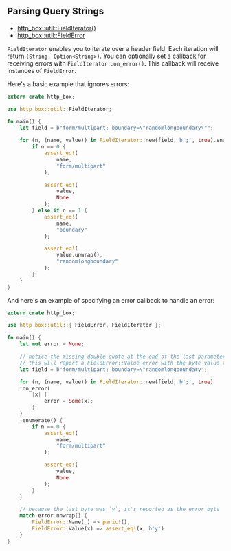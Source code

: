 ## Parsing Query Strings

- [http_box::util::FieldIterator()](https://docs.rs/http-box/0.1.3/http_box/util/struct.FieldIterator.html)
- [http_box::util::FieldError](https://docs.rs/http-box/0.1.3/http_box/util/enum.FieldError.html)

`FieldIterator` enables you to iterate over a header field. Each iteration will return
`(String, Option<String>)`. You can optionally set a callback for receiving errors with
`FieldIterator::on_error()`. This callback will receive instances of `FieldError`.

Here's a basic example that ignores errors:

```rust
extern crate http_box;

use http_box::util::FieldIterator;

fn main() {
    let field = b"form/multipart; boundary=\"randomlongboundary\"";

    for (n, (name, value)) in FieldIterator::new(field, b';', true).enumerate() {
        if n == 0 {
            assert_eq!(
                name,
                "form/multipart"
            );

            assert_eq!(
                value,
                None
            );
        } else if n == 1 {
            assert_eq!(
                name,
                "boundary"
            );

            assert_eq!(
                value.unwrap(),
                "randomlongboundary"
            );
        }
    }
}
```

And here's an example of specifying an error callback to handle an error:

```rust
extern crate http_box;

use http_box::util::{ FieldError, FieldIterator };

fn main() {
    let mut error = None;

    // notice the missing double-quote at the end of the last parameter name
    // this will report a FieldError::Value error with the byte value that triggered the error
    let field = b"form/multipart; boundary=\"randomlongboundary";

    for (n, (name, value)) in FieldIterator::new(field, b';', true)
    .on_error(
        |x| {
            error = Some(x);
        }
    )
    .enumerate() {
        if n == 0 {
            assert_eq!(
                name,
                "form/multipart"
            );

            assert_eq!(
                value,
                None
            );
        }
    }

    // because the last byte was `y`, it's reported as the error byte
    match error.unwrap() {
        FieldError::Name(_) => panic!(),
        FieldError::Value(x) => assert_eq!(x, b'y')
    }
}
```
